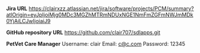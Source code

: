 **Jira URL**
https://clairxzz.atlassian.net/jira/software/projects/PCM/summary?atlOrigin=eyJpIjoiMjg0MDc3MGZhMTRmNDUxNGE1NmFmZGFmNWJmMDk0YjAiLCJwIjoiaiJ9 

**GitHub repository URL**
https://github.com/clair707/sdlapps.git 

**PetVet Care Manager**
Username: clair
Email: c@c.com
Password: 12345
